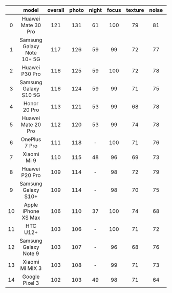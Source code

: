 |    |           model            |  overall  |  photo  |  night  |  focus  |  texture  |  noise  |  selfie  |  video  |  stable  |  noise  |
|:--:|:--------------------------:|:---------:|:-------:|:-------:|:-------:|:---------:|:-------:|:--------:|:-------:|:--------:|:-------:|
| 0  |     Huawei Mate 30 Pro     |    121    |   131   |   61    |   100   |    79     |   81    |    93    |   100   |    94    |   77    |
| 1  | Samsung Galaxy Note 10+ 5G |    117    |   126   |   59    |   99    |    72     |   77    |    99    |   101   |    93    |   79    |
| 2  |       Huawei P30 Pro       |    116    |   125   |   59    |   100   |    72     |   78    |    89    |   97    |    94    |   77    |
| 3  |   Samsung Galaxy S10 5G    |    116    |   124   |   59    |   99    |    71     |   75    |    97    |   100   |    93    |   79    |
| 4  |        Honor 20 Pro        |    113    |   121   |   53    |   99    |    68     |   78    |    -     |   97    |    92    |   71    |
| 5  |     Huawei Mate 20 Pro     |    112    |   120   |   53    |   99    |    74     |   78    |    75    |   97    |    92    |   78    |
| 6  |       OnePlus 7 Pro        |    111    |   118   |    -    |   100   |    71     |   76    |    86    |   98    |    91    |   76    |
| 7  |        Xiaomi Mi 9         |    110    |   115   |   48    |   96    |    69     |   73    |    -     |   99    |    92    |   78    |
| 8  |       Huawei P20 Pro       |    109    |   114   |    -    |   98    |    72     |   79    |    72    |   98    |    94    |   83    |
| 9  |    Samsung Galaxy S10+     |    109    |   114   |    -    |   98    |    70     |   75    |    96    |   97    |    94    |   76    |
| 10 |    Apple iPhone XS Max     |    106    |   110   |   37    |   100   |    74     |   68    |    82    |   96    |    94    |   75    |
| 11 |          HTC U12+          |    103    |   106   |    -    |   100   |    71     |   72    |    -     |   95    |    92    |   80    |
| 12 |   Samsung Galaxy Note 9    |    103    |   107   |    -    |   96    |    68     |   76    |    92    |   94    |    91    |   72    |
| 13 |      Xiaomi Mi MIX 3       |    103    |   108   |    -    |   99    |    71     |   73    |    84    |   93    |    90    |   77    |
| 14 |       Google Pixel 3       |    102    |   103   |   49    |   98    |    71     |   64    |    92    |   98    |    94    |   83    |
